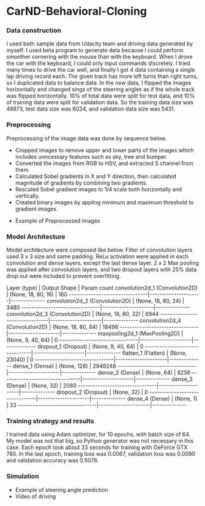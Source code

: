 # CarND-Behavioral-Cloning

### Data construction
I used both sample data from Udacity team and driving data generated by myself. I used beta program to generate data because I could perform smoother cornering with the mouse than with the keyboard. When I drove the car with the keyboard, I could only input commands discretely. I tried many times to drive the car well, and finally I got 4 data containing a single lap driving record each.
The given track has more left turns than right turns, so I duplicated data to balance data. In the new data, I flipped the images horizontally and changed sings of the steering angles as if the whole track was flipped horizontally.
10% of total data were split for test data, and 10% of training data were split for validation data. So the training data size was 48873, test data size was 6034, and validation data size was 5431.


### Preprocessing
Preprocessing of the image data was done by sequence below.
* Cropped images to remove upper and lower parts of the images which includes unncessary features such as sky, tree and bumper. 
* Converted the images from RGB to HSV, and extracted S channel from them.
* Calculated Sobel gradients in X and Y direction, then calculated magnitude of gradients by combining two gradients.
* Rescaled Sobel gradient images to 1/4 scale both horizontally and vertically.
* Created binary images by appling minimum and maximum threshold to gradient images.

- Example of Preprocessed images


### Model Architecture
Model architecture were composed like below. Filter of convolution layers used 3 x 3 size and same padding. ReLu activation were applied in each convolution and dense layers, except the last dense layer. 2 x 2 Max pooling was applied after convolution layers, and two dropout layers with 25% data drop out were included to prevent overfitting.

Layer (type)                    | Output Shape        |  Param count
convolution2d_1 (Convolution2D) | (None, 18, 80, 16)  |  160
--------------------------------|---------------------|--------------
convolution2d_2 (Convolution2D) | (None, 18, 80, 24)  |  3480
--------------------------------|---------------------|--------------
convolution2d_3 (Convolution2D) | (None, 18, 80, 32)  |  6944
--------------------------------|---------------------|--------------
convolution2d_4 (Convolution2D) | (None, 18, 80, 64)  |  18496
--------------------------------|---------------------|--------------
maxpooling2d_1 (MaxPooling2D)   | (None, 9, 40, 64)   |  0
--------------------------------|---------------------|--------------
dropout_1 (Dropout)             | (None, 9, 40, 64)   |  0
--------------------------------|---------------------|--------------
flatten_1 (Flatten)             | (None, 23040)       |  0
--------------------------------|---------------------|--------------
dense_1 (Dense)                 | (None, 128)         |  2949248
--------------------------------|---------------------|--------------
dense_2 (Dense)                 | (None, 64)          |  8256
--------------------------------|---------------------|--------------
dense_3 (Dense)                 | (None, 32)          |  2080
--------------------------------|---------------------|--------------
dropout_2 (Dropout)             | (None, 32)          |  0
--------------------------------|---------------------|--------------
dense_4 (Dense)                 | (None, 1)           |  33
--------------------------------|---------------------|--------------


### Training strategy and results
I trained data using Adam optimizer, for 10 epochs, with batch size of 64. My model was not that big, so Python generator was not necessary in this case. Each epoch took about 33 seconds for training with GeForce GTX 780. In the last epoch, training loss was 0.0067, validation loss was 0.0090 and validation accuracy was 0.5078.


### Simulation
- Example of steering angle prediction
- Video of driving
